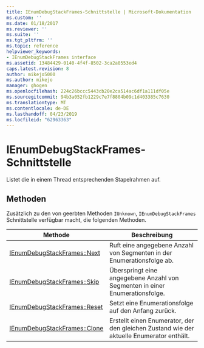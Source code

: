 ```yaml
---
title: IEnumDebugStackFrames-Schnittstelle | Microsoft-Dokumentation
ms.custom: ''
ms.date: 01/18/2017
ms.reviewer: ''
ms.suite: ''
ms.tgt_pltfrm: ''
ms.topic: reference
helpviewer_keywords:
- IEnumDebugStackFrames interface
ms.assetid: 13484429-0140-4f4f-8502-3ca2a0553ed4
caps.latest.revision: 8
author: mikejo5000
ms.author: mikejo
manager: ghogen
ms.openlocfilehash: 224c26bccc5443cb20e2ca514ac6df1a111df05e
ms.sourcegitcommit: 94b3a052fb1229c7e7f8804b09c1d403385c7630
ms.translationtype: MT
ms.contentlocale: de-DE
ms.lasthandoff: 04/23/2019
ms.locfileid: "62963363"
---
```

# <a name="ienumdebugstackframes-interface"></a>IEnumDebugStackFrames-Schnittstelle
Listet die in einem Thread entsprechenden Stapelrahmen auf.  
  
## <a name="methods"></a>Methoden  
 Zusätzlich zu den von geerbten Methoden `IUnknown`, `IEnumDebugStackFrames` Schnittstelle verfügbar macht, die folgenden Methoden.  
  
|Methode|Beschreibung|  
|------------|-----------------|  
|[IEnumDebugStackFrames::Next](../../winscript/reference/ienumdebugstackframes-next.md)|Ruft eine angegebene Anzahl von Segmenten in der Enumerationsfolge ab.|  
|[IEnumDebugStackFrames::Skip](../../winscript/reference/ienumdebugstackframes-skip.md)|Überspringt eine angegebene Anzahl von Segmenten in einer Enumerationsfolge.|  
|[IEnumDebugStackFrames::Reset](../../winscript/reference/ienumdebugstackframes-reset.md)|Setzt eine Enumerationsfolge auf den Anfang zurück.|  
|[IEnumDebugStackFrames::Clone](../../winscript/reference/ienumdebugstackframes-clone.md)|Erstellt einen Enumerator, der den gleichen Zustand wie der aktuelle Enumerator enthält.|